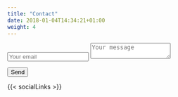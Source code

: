 ```yaml
---
title: "Contact"
date: 2018-01-04T14:34:21+01:00
weight: 4
---
```


<meta name="referrer" content="origin">

<form method="POST" action="http://formspree.io/szukalski@gmail.com">

  <input type="email" name="email" placeholder="Your email">

  <textarea name="message" placeholder="Your message"></textarea>

  <input type="text" name="_gotcha" style="display:none" />

  <button type="submit">Send</button>

</form>

{{< socialLinks >}}

